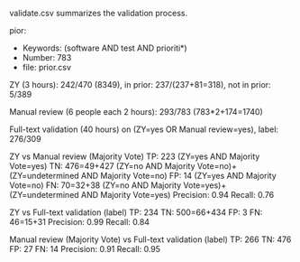 validate.csv summarizes the validation process.

pior: 
  + Keywords: (software AND test AND prioriti*)
  + Number: 783
  + file: prior.csv

ZY (3 hours): 242/470 (8349), in prior: 237/(237+81=318), not in prior: 5/389

Manual review (6 people each 2 hours): 293/783 (783*2+174=1740)

Full-text validation (40 hours) on (ZY=yes OR Manual review=yes), label: 276/309


ZY vs Manual review (Majority Vote)
	TP: 223 (ZY=yes AND Majority Vote=yes)
	TN: 476=49+427 (ZY=no AND Majority Vote=no)+(ZY=undetermined AND Majority Vote=no)
	FP: 14 (ZY=yes AND Majority Vote=no)
	FN: 70=32+38 (ZY=no AND Majority Vote=yes)+(ZY=undetermined AND Majority Vote=yes)
	Precision: 0.94
	Recall: 0.76

ZY vs Full-text validation (label)
	TP: 234
	TN: 500=66+434
	FP: 3
	FN: 46=15+31
	Precision: 0.99
	Recall: 0.84

Manual review (Majority Vote) vs Full-text validation (label)
	TP: 266
	TN: 476
	FP: 27
	FN: 14
	Precision: 0.91
	Recall: 0.95





